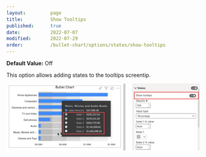 ```yaml
---
layout:         page
title:          Show Tooltips
published:      true
date:           2022-07-07
modified:   	2022-07-29
order:          /bullet-chart/options/states/show-tooltips
---
```


**Default Value:** Off

This option allows adding states to the tooltips screentip.

<img src="images/show-tooltips.png" width="700">